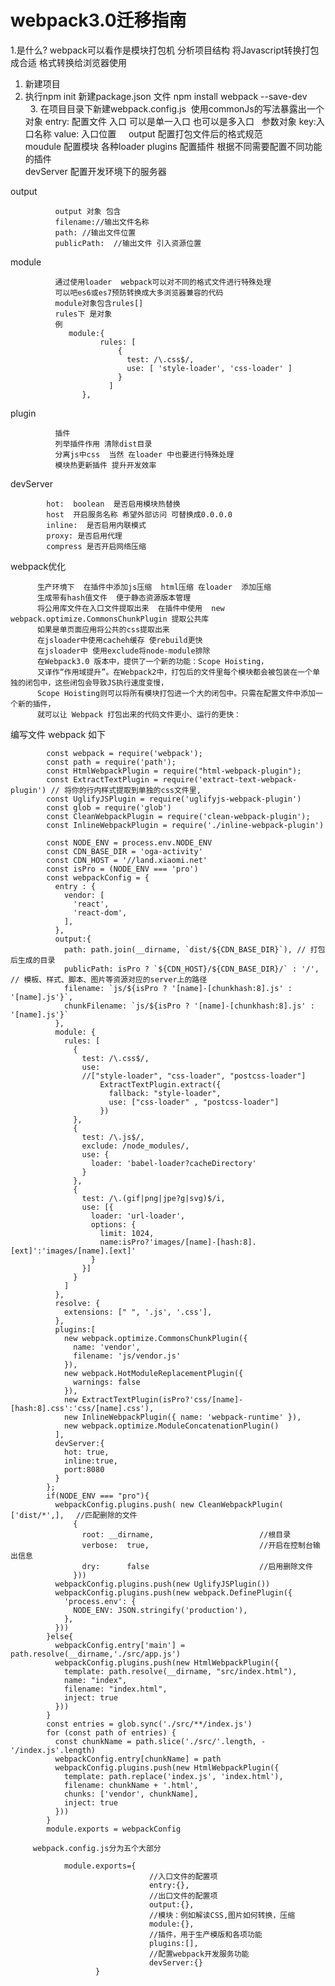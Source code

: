 # webpack3.0迁移指南
1.是什么?
webpack可以看作是模块打包机  分析项目结构 将Javascript转换打包成合适
格式转换给浏览器使用   
   1. 新建项目   
   2. 执行npm init  新建package.json 文件 npm install webpack --save-dev     
   3. 在项目目录下新建webpack.config.js  使用commonJs的写法暴露出一个对象
  entry: 配置文件 入口 可以是单一入口 也可以是多入口   参数对象 key:入口名称 value: 入口位置    
  output  配置打包文件后的格式规范   
  moudule  配置模块 各种loader 
  plugins  配置插件 根据不同需要配置不同功能的插件  
  devServer 配置开发环境下的服务器
  
  output
    
              output 对象 包含 
              filename://输出文件名称   
              path: //输出文件位置     
              publicPath:  //输出文件 引入资源位置  
  
  
  
  module  
  
              通过使用loader  webpack可以对不同的格式文件进行特殊处理 
              可以吧es6或es7预防转换成大多浏览器兼容的代码
              module对象包含rules[]  
              rules下 是对象 
              例
                 module:{
                        rules: [
                            {
                              test: /\.css$/,
                              use: [ 'style-loader', 'css-loader' ]
                            }
                          ]
                    },
               
               
    
  plugin   
              
              插件
              列举插件作用 清除dist目录
              分离js中css  当然 在loader 中也要进行特殊处理  
              模块热更新插件 提升开发效率     
              
              
  devServer
  
            hot:  boolean  是否启用模块热替换 
            host  开启服务名称 希望外部访问 可替换成0.0.0.0
            inline:  是否启用内联模式   
            proxy: 是否启用代理  
            compress 是否开启网络压缩
            
  
  
  webpack优化  
  
          生产环境下  在插件中添加js压缩  html压缩 在loader  添加压缩  
          生成带有hash值文件  便于静态资源版本管理   
          将公用库文件在入口文件提取出来  在插件中使用  new webpack.optimize.CommonsChunkPlugin 提取公共库  
          如果是单页面应用将公共的css提取出来 
          在jsloader中使用cacheh缓存 使rebuild更快  
          在jsloader中 使用exclude将node-module排除   
          在Webpack3.0 版本中，提供了一个新的功能：Scope Hoisting，
          又译作“作用域提升”。在Webpack2中，打包后的文件里每个模块都会被包装在一个单独的闭包中，这些闭包会导致JS执行速度变慢，
          Scope Hoisting则可以将所有模块打包进一个大的闭包中。只需在配置文件中添加一个新的插件，
          就可以让 Webpack 打包出来的代码文件更小、运行的更快：
          
  编写文件 webpack 
     如下
     
            const webpack = require('webpack');
            const path = require('path');
            const HtmlWebpackPlugin = require("html-webpack-plugin");
            const ExtractTextPlugin = require('extract-text-webpack-plugin') // 将你的行内样式提取到单独的css文件里,
            const UglifyJSPlugin = require('uglifyjs-webpack-plugin')
            const glob = require('glob')
            const CleanWebpackPlugin = require('clean-webpack-plugin');
            const InlineWebpackPlugin = require('./inline-webpack-plugin')
            
            const NODE_ENV = process.env.NODE_ENV
            const CDN_BASE_DIR = 'oga-activity'
            const CDN_HOST = '//land.xiaomi.net'
            const isPro = (NODE_ENV === 'pro')
            const webpackConfig = {
              entry : {
                vendor: [
                  'react',
                  'react-dom',
                ],
              },
              output:{
                path: path.join(__dirname, `dist/${CDN_BASE_DIR}`), // 打包后生成的目录
                publicPath: isPro ? `${CDN_HOST}/${CDN_BASE_DIR}/` : '/', // 模板、样式、脚本、图片等资源对应的server上的路径
                filename: `js/${isPro ? '[name]-[chunkhash:8].js' : '[name].js'}`,
                chunkFilename: `js/${isPro ? '[name]-[chunkhash:8].js' : '[name].js'}`
              },
              module: {
                rules: [
                  {
                    test: /\.css$/,
                    use:
                    //["style-loader", "css-loader", "postcss-loader"]
                        ExtractTextPlugin.extract({
                          fallback: "style-loader",
                          use: ["css-loader" , "postcss-loader"]
                        })
                  },
                  {
                    test: /\.js$/,
                    exclude: /node_modules/,
                    use: {
                      loader: 'babel-loader?cacheDirectory'
                    }
                  },
                  {
                    test: /\.(gif|png|jpe?g|svg)$/i,
                    use: [{
                      loader: 'url-loader',
                      options: {
                        limit: 1024,
                        name:isPro?'images/[name]-[hash:8].[ext]':'images/[name].[ext]'
                      }
                    }]
                  }
                ]
              },
              resolve: {
                extensions: [" ", '.js', '.css'],
              },
              plugins:[
                new webpack.optimize.CommonsChunkPlugin({
                  name: 'vendor',
                  filename: 'js/vendor.js'
                }),
                new webpack.HotModuleReplacementPlugin({
                  warnings: false
                }),
                new ExtractTextPlugin(isPro?'css/[name]-[hash:8].css':'css/[name].css'),
                new InlineWebpackPlugin({ name: 'webpack-runtime' }),
                new webpack.optimize.ModuleConcatenationPlugin()
              ],
              devServer:{
                hot: true,
                inline:true,
                port:8080
              }
            };
            if(NODE_ENV === "pro"){
              webpackConfig.plugins.push( new CleanWebpackPlugin( ['dist/*',],　 //匹配删除的文件
                  {
                    root: __dirname,       　　　　　　　　　　//根目录
                    verbose:  true,        　　　　　　　　　　//开启在控制台输出信息
                    dry:      false        　　　　　　　　　　//启用删除文件
                  }))
              webpackConfig.plugins.push(new UglifyJSPlugin())
              webpackConfig.plugins.push(new webpack.DefinePlugin({
                'process.env': {
                  NODE_ENV: JSON.stringify('production'),
                },
              }))
            }else{
              webpackConfig.entry['main'] =  path.resolve(__dirname,'./src/app.js')
              webpackConfig.plugins.push(new HtmlWebpackPlugin({
                template: path.resolve(__dirname, "src/index.html"),
                name: "index",
                filename: "index.html",
                inject: true
              }))
            }
            const entries = glob.sync('./src/**/index.js')
            for (const path of entries) {
              const chunkName = path.slice('./src/'.length, -'/index.js'.length)
              webpackConfig.entry[chunkName] = path
              webpackConfig.plugins.push(new HtmlWebpackPlugin({
                template: path.replace('index.js', 'index.html'),
                filename: chunkName + '.html',
                chunks: ['vendor', chunkName],
                inject: true
              }))
            }
            module.exports = webpackConfig
       
         webpack.config.js分为五个大部分
  
                module.exports={
                                   //入口文件的配置项
                                   entry:{},
                                   //出口文件的配置项
                                   output:{},
                                   //模块：例如解读CSS,图片如何转换，压缩
                                   module:{},
                                   //插件，用于生产模版和各项功能
                                   plugins:[],
                                   //配置webpack开发服务功能
                                   devServer:{}
                       }
          
              
              
    
